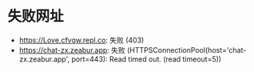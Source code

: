 # 失败网址
- https://Love.cfvqw.repl.co: 失败 (403)
- https://chat-zx.zeabur.app: 失败 (HTTPSConnectionPool(host='chat-zx.zeabur.app', port=443): Read timed out. (read timeout=5))
